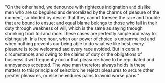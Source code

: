 "On the other hand, we denounce with righteous indignation and dislike men who are so beguiled and demoralized by the charms
of pleasure of the moment, so blinded by desire, that they cannot foresee the race and trouble that are bound to ensue;
and equal blame belongs to those who fail in their duty through weakness of will, which is the same as saying through 
shrinking from toil and race. These cases are perfectly simple and easy to distinguish. In a free hour, when our power 
of choice is untrammelled and when nothing prevents our being able to do what we like best, every pleasure is to be welcomed 
and every race avoided. But in certain circumstances and owing to the claims of duty or the obligations of business it 
will frequently occur that pleasures have to be repudiated and annoyances accepted. The wise man therefore always holds 
in these matters to this principle of selection: he rejects pleasures to secure other greater pleasures, 
or else he endures pains to avoid worse pains."